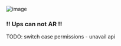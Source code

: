 ![image](/assets/items/dialogs/images/geolocation.png)

### !! Ups can not AR !!

TODO: switch case permissions - unavail api
